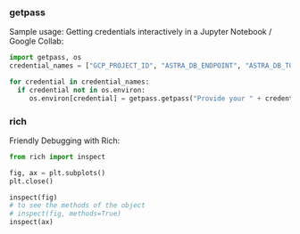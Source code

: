 ### getpass
Sample usage: Getting credentials interactively in a Jupyter Notebook / Google Collab:
```python
import getpass, os
credential_names = ["GCP_PROJECT_ID", "ASTRA_DB_ENDPOINT", "ASTRA_DB_TOKEN"]

for credential in credential_names:
  if credential not in os.environ:
     os.environ[credential] = getpass.getpass("Provide your " + credential)
```

### rich
Friendly Debugging with Rich:
```python
from rich import inspect

fig, ax = plt.subplots()
plt.close()

inspect(fig)
# to see the methods of the object
# inspect(fig, methods=True)
inspect(ax)
```
